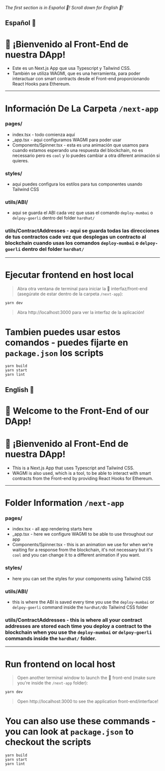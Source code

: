 *The first section is in Español 🌈! Scroll down for English 🌈!*
## Español 🌈
# 👋 ¡Bienvenido al Front-End de nuestra DApp!
* Este es un Next.js App que usa Typescript y Tailwind CSS.
* También se utiliza WAGMI, que es una herramienta, para poder interactuar con smart contracts desde el Front-end proporcionando React Hooks para Ethereum.
---
# Información De La Carpeta `/next-app`
### pages/
* index.tsx - todo comienza aquí
* _app.tsx - aqui configuramos WAGMI para poder usar 
* Components/Spinner.tsx - esta es una animación que usamos para cuando estamos esperando una respuesta del blockchain, no es necessario pero es `cool` y lo puedes cambiar a otra diferent animación si quieres. 
### styles/
* aqui puedes configura los estilos para tus componentes usando Tailwind CSS
### utils/ABI/
* aqui se guarda el ABI cada vez que usas el comando `deploy-mumbai` o `delpoy-goerli` dentro del folder `hardhat/`
### utils/ContractAddresses - aqui se guarda todas las direcciones de tus contractos cade vez que desplegas un contracto al blockchain cuando usas los comandos `deploy-mumbai` o `delpoy-goerli` dentro del folder `hardhat/`
---
# Ejecutar frontend en host local
> Abra otra ventana de terminal para iniciar la 📱 interfaz/front-end (asegúrate de estar dentro de la carpeta `/next-app`):

```bash
yarn dev
```

> Abra http://localhost:3000 para ver la interfaz de la aplicación!

# Tambien puedes usar estos comandos - puedes fijarte en `package.json` los scripts
```
yarn build
yarn start
yarn lint 
```

## English 🌈
# 👋 Welcome to the Front-End of our DApp!
# 👋 ¡Bienvenido al Front-End de nuestra DApp!
* This is a Next.js App that uses Typescript and Tailwind CSS.
* WAGMI is also used, which is a tool, to be able to interact with smart contracts from the Front-end by providing React Hooks for Ethereum.

---
# Folder Information `/next-app`
### pages/
* index.tsx - all app rendering starts here
* _app.tsx - here we configure WAGMI to be able to use throughout our app
* Components/Spinner.tsx - this is an animation we use for when we're waiting for a response from the blockchain, it's not necessary but it's `cool` and you can change it to a different animation if you want.
### styles/
* here you can set the styles for your components using Tailwind CSS
### utils/ABI/
* this is where the ABI is saved every time you use the `deploy-mumbai` or `delpoy-goerli` command inside the `hardhat/`do Tailwind CSS folder
### utils/ContractAddresses - this is where all your contract addresses are stored each time you deploy a contract to the blockchain when you use the `deploy-mumbai` or `delpoy-goerli` commands inside the `hardhat/` folder.
---
# Run frontend on local host
> Open another terminal window to launch the 📱 front-end (make sure you're inside the `/next-app` folder):

```bash
yarn dev
```

> Open http://localhost:3000 to see the application front-end/interface!

# You can also use these commands - you can look at `package.json` to checkout the scripts
```
yarn build
yarn start
yarn lint 
```
